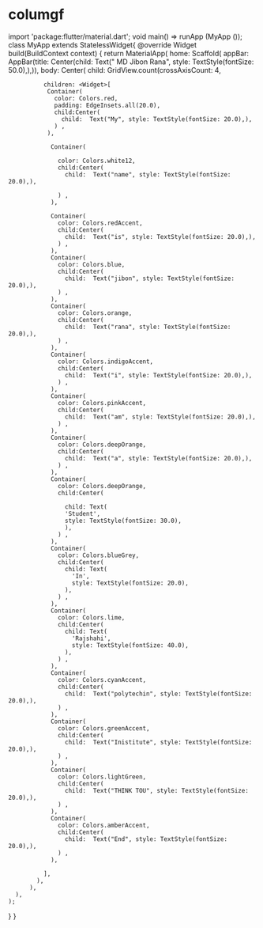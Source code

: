 # columgf
import 'package:flutter/material.dart';
void main() => runApp (MyApp ());
class MyApp extends StatelessWidget{
  @override
  Widget build(BuildContext context) {
    return MaterialApp(
      home: Scaffold(
          appBar: AppBar(title:   Center(child: Text(" MD Jibon Rana", style: TextStyle(fontSize: 50.0),),)),
          body: Center(
            child: GridView.count(crossAxisCount: 4,

              children: <Widget>[
               Container(
                 color: Colors.red,
                 padding: EdgeInsets.all(20.0),
                 child:Center(
                   child:  Text("My", style: TextStyle(fontSize: 20.0),),
                 ) ,
               ),

                Container(

                  color: Colors.white12,
                  child:Center(
                    child:  Text("name", style: TextStyle(fontSize: 20.0),),

                  ) ,
                ),

                Container(
                  color: Colors.redAccent,
                  child:Center(
                    child:  Text("is", style: TextStyle(fontSize: 20.0),),
                  ) ,
                ),
                Container(
                  color: Colors.blue,
                  child:Center(
                    child:  Text("jibon", style: TextStyle(fontSize: 20.0),),
                  ) ,
                ),
                Container(
                  color: Colors.orange,
                  child:Center(
                    child:  Text("rana", style: TextStyle(fontSize: 20.0),),
                  ) ,
                ),
                Container(
                  color: Colors.indigoAccent,
                  child:Center(
                    child:  Text("i", style: TextStyle(fontSize: 20.0),),
                  ) ,
                ),
                Container(
                  color: Colors.pinkAccent,
                  child:Center(
                    child:  Text("am", style: TextStyle(fontSize: 20.0),),
                  ) ,
                ),
                Container(
                  color: Colors.deepOrange,
                  child:Center(
                    child:  Text("a", style: TextStyle(fontSize: 20.0),),
                  ) ,
                ),
                Container(
                  color: Colors.deepOrange,
                  child:Center(

                    child: Text(
                    'Student',
                    style: TextStyle(fontSize: 30.0),
                    ),
                  ) ,
                ),
                Container(
                  color: Colors.blueGrey,
                  child:Center(
                    child: Text(
                      'In',
                      style: TextStyle(fontSize: 20.0),
                    ),
                  ) ,
                ),
                Container(
                  color: Colors.lime,
                  child:Center(
                    child: Text(
                      'Rajshahi',
                      style: TextStyle(fontSize: 40.0),
                    ),
                  ) ,
                ),
                Container(
                  color: Colors.cyanAccent,
                  child:Center(
                    child:  Text("polytechin", style: TextStyle(fontSize: 20.0),),
                  ) ,
                ),
                Container(
                  color: Colors.greenAccent,
                  child:Center(
                    child:  Text("Inistitute", style: TextStyle(fontSize: 20.0),),
                  ) ,
                ),
                Container(
                  color: Colors.lightGreen,
                  child:Center(
                    child:  Text("THINK TOU", style: TextStyle(fontSize: 20.0),),
                  ) ,
                ),
                Container(
                  color: Colors.amberAccent,
                  child:Center(
                    child:  Text("End", style: TextStyle(fontSize: 20.0),),
                  ) ,
                ),

              ],
            ),
          ),
      ),
    );
   }
  }
